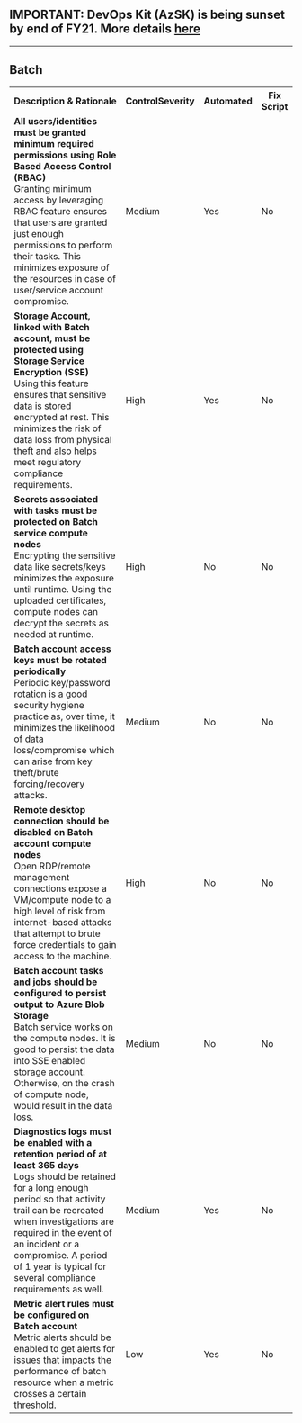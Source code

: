 ## IMPORTANT: DevOps Kit (AzSK) is being sunset by end of FY21. More details [here](../../../ReleaseNotes/AzSKSunsetNotice.md)
----------------------------------------------

<html>
<head>

</head><body>
<H2>Batch</H2><table><tr><th>Description & Rationale</th><th>ControlSeverity</th><th>Automated</th><th>Fix Script</th></tr><tr><td><b>All users/identities must be granted minimum required permissions using Role Based Access Control (RBAC)</b><br/>Granting minimum access by leveraging RBAC feature ensures that users are granted just enough permissions to perform their tasks. This minimizes exposure of the resources in case of user/service account compromise.</td><td>Medium</td><td>Yes</td><td>No</td></tr><tr><td><b>Storage Account, linked with Batch account, must be protected using Storage Service Encryption (SSE)</b><br/>Using this feature ensures that sensitive data is stored encrypted at rest. This minimizes the risk of data loss from physical theft and also helps meet regulatory compliance requirements.</td><td>High</td><td>Yes</td><td>No</td></tr><tr><td><b>Secrets associated with tasks must be protected on Batch service compute nodes</b><br/>Encrypting the sensitive data like secrets/keys minimizes the exposure until runtime. Using the uploaded certificates, compute nodes can decrypt the secrets as needed at runtime.</td><td>High</td><td>No</td><td>No</td></tr><tr><td><b>Batch account access keys must be rotated periodically</b><br/>Periodic key/password rotation is a good security hygiene practice as, over time, it minimizes the likelihood of data loss/compromise which can arise from key theft/brute forcing/recovery attacks.</td><td>Medium</td><td>No</td><td>No</td></tr><tr><td><b>Remote desktop connection should be disabled on Batch account compute nodes</b><br/>Open RDP/remote management connections expose a VM/compute node to a high level of risk from internet-based attacks that attempt to brute force credentials to gain access to the machine.</td><td>High</td><td>No</td><td>No</td></tr><tr><td><b>Batch account tasks and jobs should be configured to persist output to Azure Blob Storage</b><br/>Batch service works on the compute nodes. It is good to persist the data into SSE enabled storage account. Otherwise, on the crash of compute node, would result in the data loss.</td><td>Medium</td><td>No</td><td>No</td></tr><tr><td><b>Diagnostics logs must be enabled with a retention period of at least 365 days</b><br/>Logs should be retained for a long enough period so that activity trail can be recreated when investigations are required in the event of an incident or a compromise. A period of 1 year is typical for several compliance requirements as well.</td><td>Medium</td><td>Yes</td><td>No</td></tr><tr><td><b>Metric alert rules must be configured on Batch account</b><br/>Metric alerts should be enabled to get alerts for issues that impacts the performance of batch resource when a metric crosses a certain threshold.</td><td>Low</td><td>Yes</td><td>No</td></tr></table>
<table>
</table>
</body></html>
